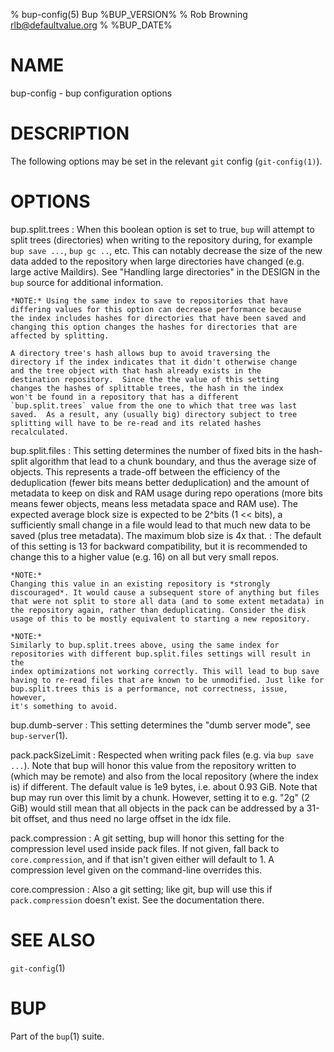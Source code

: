 % bup-config(5) Bup %BUP_VERSION%
% Rob Browning <rlb@defaultvalue.org>
% %BUP_DATE%

# NAME

bup-config - bup configuration options

# DESCRIPTION

The following options may be set in the relevant `git` config
(`git-config(1)`).

# OPTIONS

bup.split.trees
:   When this boolean option is set to true, `bup` will attempt to
    split trees (directories) when writing to the repository during,
    for example `bup save ...`, `bup gc ..`, etc.  This can notably
    decrease the size of the new data added to the repository when
    large directories have changed (e.g. large active Maildirs).  See
    "Handling large directories" in the DESIGN in the `bup` source for
    additional information.

    *NOTE:* Using the same index to save to repositories that have
    differing values for this option can decrease performance because
    the index includes hashes for directories that have been saved and
    changing this option changes the hashes for directories that are
    affected by splitting.

    A directory tree's hash allows bup to avoid traversing the
    directory if the index indicates that it didn't otherwise change
    and the tree object with that hash already exists in the
    destination repository.  Since the the value of this setting
    changes the hashes of splittable trees, the hash in the index
    won't be found in a repository that has a different
    `bup.split.trees` value from the one to which that tree was last
    saved.  As a result, any (usually big) directory subject to tree
    splitting will have to be re-read and its related hashes
    recalculated.

bup.split.files
:   This setting determines the number of fixed bits in the hash-split
    algorithm that lead to a chunk boundary, and thus the average size of
    objects. This represents a trade-off between the efficiency of the
    deduplication (fewer bits means better deduplication) and the amount
    of metadata to keep on disk and RAM usage during repo operations
    (more bits means fewer objects, means less metadata space and RAM use).
    The expected average block size is expected to be 2^bits (1 << bits),
    a sufficiently small change in a file would lead to that much new data
    to be saved (plus tree metadata). The maximum blob size is 4x that.
:   The default of this setting is 13 for backward compatibility, but it
    is recommended to change this to a higher value (e.g. 16) on all but
    very small repos.

    *NOTE:*
    Changing this value in an existing repository is *strongly
    discouraged*. It would cause a subsequent store of anything but files
    that were not split to store all data (and to some extent metadata) in
    the repository again, rather than deduplicating. Consider the disk
    usage of this to be mostly equivalent to starting a new repository.

    *NOTE:*
    Similarly to bup.split.trees above, using the same index for
    repositories with different bup.split.files settings will result in the
    index optimizations not working correctly. This will lead to bup save
    having to re-read files that are known to be unmodified. Just like for
    bup.split.trees this is a performance, not correctness, issue, however,
    it's something to avoid.

bup.dumb-server
:   This setting determines the "dumb server mode", see `bup-server`(1).

pack.packSizeLimit
:   Respected when writing pack files (e.g. via `bup save ...`).
    Note that bup will honor this value from the repository written to
    (which may be remote) and also from the local repository (where the
    index is) if different.
    The default value is 1e9 bytes, i.e. about 0.93 GiB.
    Note that bup may run over this limit by a chunk. However, setting it
    to e.g. "2g" (2 GiB) would still mean that all objects in the pack can
    be addressed by a 31-bit offset, and thus need no large offset in the
    idx file.

pack.compression
:   A git setting, bup will honor this setting for the compression level
    used inside pack files. If not given, fall back to `core.compression`,
    and if that isn't given either will default to 1.
    A compression level given on the command-line overrides this.

core.compression
:   Also a git setting; like git, bup will use this if `pack.compression`
    doesn't exist. See the documentation there.

# SEE ALSO

`git-config`(1)

# BUP

Part of the `bup`(1) suite.
